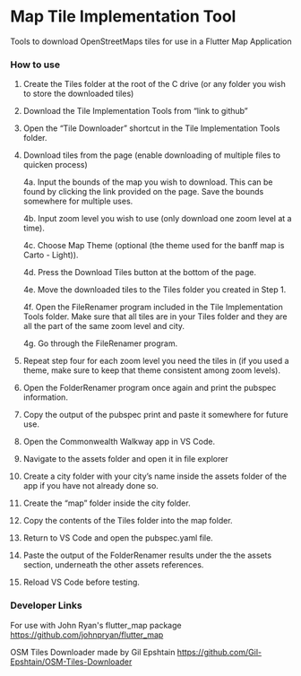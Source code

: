 # Map Tile Implementation Tool
Tools to download OpenStreetMaps tiles for use in a Flutter Map Application


### How to use

1. Create the Tiles folder at the root of the C drive (or any folder you wish to store the downloaded tiles)
2. Download the Tile Implementation Tools from “link to github”
3. Open the “Tile Downloader” shortcut in the Tile Implementation Tools folder.
4. Download tiles from the page (enable downloading of multiple files to quicken process)

    4a. Input the bounds of the map you wish to download. This can be found by clicking the link provided on the page. Save the bounds somewhere for multiple uses.

    4b. Input zoom level you wish to use (only download one zoom level at a time).

    4c. Choose Map Theme (optional (the theme used for the banff map is Carto - Light)).

    4d. Press the Download Tiles button at the bottom of the page.

    4e. Move the downloaded tiles to the Tiles folder you created in Step 1.

    4f. Open the FileRenamer program included in the Tile Implementation Tools folder. Make sure that all tiles are in your Tiles folder and they are all the part of the same zoom level and city.

    4g. Go through the FileRenamer program.

5. Repeat step four for each zoom level you need the tiles in (if you used a theme, make sure to keep that theme consistent among zoom levels).
6. Open the FolderRenamer program once again and print the pubspec information.
7. Copy the output of the pubspec print and paste it somewhere for future use.
8. Open the Commonwealth Walkway app in VS Code.
9. Navigate to the assets folder and open it in file explorer
10. Create a city folder with your city’s name inside the assets folder of the app if you have not already done so.
11. Create the “map” folder inside the city folder.
12. Copy the contents of the Tiles folder into the map folder.
13. Return to VS Code and open the pubspec.yaml file.
14. Paste the output of the FolderRenamer results under the the assets section, underneath the other assets references.
15. Reload VS Code before testing.

### Developer Links

For use with John Ryan's flutter_map package
https://github.com/johnpryan/flutter_map

OSM Tiles Downloader made by Gil Epshtain
https://github.com/Gil-Epshtain/OSM-Tiles-Downloader

